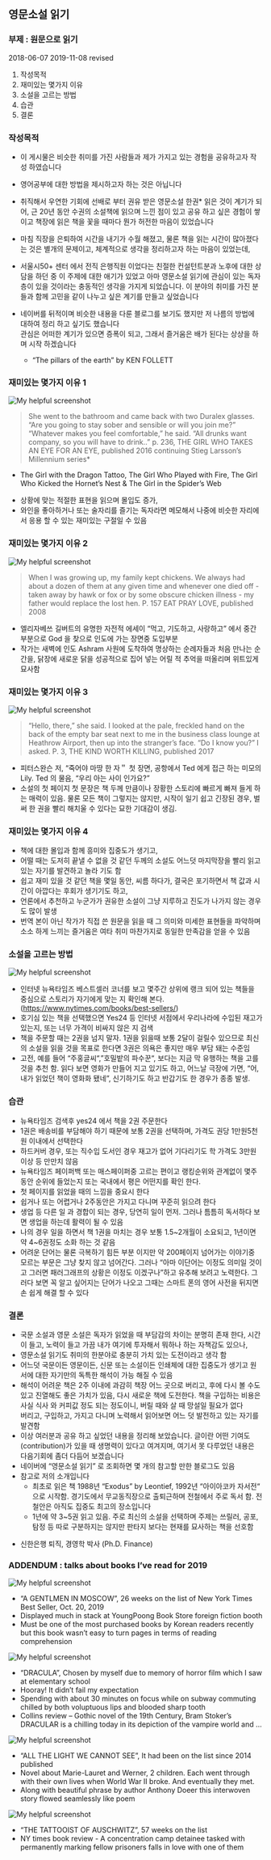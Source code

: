 ## 영문소설 읽기
### 부제 : 원문으로 읽기
2018-06-07 
2019-11-08 revised
    
1. 작성목적  
2. 재미있는 몇가지 이유  
3. 소설을 고르는 방법  
4. 습관    
5. 결론   

### 작성목적

- 이 게시물은 비슷한 취미를 가진 사람들과 제가 가지고 있는 경험을 공유하고자 작성 하였습니다    
- 영어공부에 대한 방법을 제시하고자 하는 것은 아닙니다   
- 취직해서 우연한 기회에 선배로 부터 권유 받은 영문소설 한권* 읽은 것이 계기가 되어, 근 20년 동안 수권의 소설책에 읽으며 느낀 점이 있고 공유 하고 싶은 경험이 쌓이고 책장에 읽은 책을 꽃을 때마다 뭔가 허전한 마음이 있었습니다   
- 마침 직장을 은퇴하여 시간을 내기가 수월 해졌고, 물론 책을 읽는 시간이 많아졌다는 것은 별개의 문제이고, 체계적으로 생각을 정리하고자 하는 마음이 있었는데,   
- 서울시50+ 센터 에서 전직 은행직원 이었다는 친절한 컨설턴트분과 노후에 대한 상담을 하던 중 이 주제에 대한 애기가 있었고 아마 영문소설 읽기에 관심이 있는 독자 층이 있을 것이라는 충동적인 생각을 가지게 되었습니다. 이 분야의 취미를 가진 분들과 함께 고민을 같이 나누고 싶은 계기를 만들고 싶었습니다        
- 네이버를 뒤적이며 비슷한 내용을 다룬 블로그를 보기도 했지만 저 나름의 방법에 대하여 정리 하고 싶기도 했습니다  
관심은 어떠한 계기가 있으면 증폭이 되고, 그래서 즐거움은 배가 된다는 상상을 하며 시작 하겠습니다  

  * “The pillars of the earth” by KEN FOLLETT    

### 재미있는 몇가지 이유 1
![My helpful screenshot](/assets/theGirl.jpg)       

> She went to the bathroom and came back with two Duralex glasses.
  “Are you going to stay sober and sensible or will you join me?”
  “Whatever makes you feel comfortable,” he said.
  “All drunks want company, so you will have to drink..” 
			p. 236, THE GIRL WHO TAKES AN EYE FOR AN EYE, published 2016
			continuing Stieg Larsson’s Millennium series*
* The Girl with the Dragon Tattoo, The Girl Who Played with Fire, The Girl Who Kicked the Hornet’s Nest &  The Girl in the Spider’s Web

- 상황에 맞는 적절한 표현을 읽으며 몰입도 증가,   
- 와인을 좋아하거나 또는 술자리를 즐기는 독자라면 메모해서 나중에 비슷한 자리에서 응용 할 수 있는 재미있는 구절일 수 있음        
   
       
### 재미있는 몇가지 이유 2  
![My helpful screenshot](/assets/eatpray.jpg)

> When I was growing up, my family kept chickens.
  We always had about a dozen of them at any given time and whenever one died off - taken away by hawk or fox or by  some obscure chicken illness - my father would replace the lost hen.
				P. 157 EAT PRAY LOVE, published 2008


- 엘리자베쓰 길버트의 유명한 자전적 에세이 “먹고, 기도하고, 사랑하고” 에서 중간부분으로 God 을 찾으로 인도에 가는 장면중 도입부분  
- 작가는 새벽에 인도 Ashram 사원에 도착하여 명상하는 순례자들과 처음 만나는 순간을, 닭장에 새로운 닭을 성공적으로 집어 넣는 어릴 적 추억을 떠올리며 위트있게 묘사함        
    
### 재미있는 몇가지 이유 3       
![My helpful screenshot](/assets/worthkilling.jpg)

> “Hello, there,” she said.
    I looked at the pale, freckled hand on the back of the empty bar seat next to me in the business class lounge at Heathrow Airport, then up into the stranger’s face. “Do I know you?” I asked. 
  P. 3, THE KIND WORTH KILLING, published 2017 

- 피터스완슨 저, “죽어야 마땅 한 자＂ 첫 장면, 공항에서 Ted 에게 접근 하는 미모의 Lily. Ted 의 물음, “우리 아는 사이 인가요?”   
- 소설의 첫 페이지 첫 문장은 책 두께 만큼이나 장황한 스토리에 빠르게 빠져 들게 하는 매력이 있음. 물론 모든 책이 그렇지는 않지만, 시작이 일기 쉽고 긴장된 경우, 벌써 한 권을 빨리 해치울 수 있다는 묘한 기대감이 생김.     
    
### 재미있는 몇가지 이유 4        
- 책에 대한 몰입과 함께 흥미와 집중도가 생기고,  
- 어떨 때는 도저히 끝낼 수 없을 것 같던 두께의 소설도 어느덧 마지막장을 빨리 읽고 있는 자기를 발견하고 놀라 기도 함  
- 쉽고 재미 있을 것 같던 책을 몇일 동안, 씨름 하다가, 결국은 포기하면서 책 값과 시간이 아깝다는 후회가 생기기도 하고,  
- 언론에서 추천하고 누군가가 권유한 소설이 그냥 지루하고 진도가 나가지 않는 경우도 많이 발생  
- 번역 본이 아닌 작가가 직접 쓴 원문을 읽을 때 그 의미와 미세한 표현들을 파악하며 소소 하게 느끼는 즐거움은 여타 취미 마찬가지로 동일한 만족감을 얻을 수 있음          
      
### 소설을 고르는 방법   
![My helpful screenshot](/assets/ny.png)

- 인터넷 뉴욕타임즈 베스트셀러 코너를 보고 몇주간 상위에 랭크 되어 있는 책들을 중심으로 스토리가 자기에게 맞는 지 확인해 본다. (https://www.nytimes.com/books/best-sellers/)   
- 호기심 있는 책을 선택했으면 Yes24 등 인터넷 서점에서 우리나라에 수입된 재고가 있는지, 또는 너무 가격이 비싸지 않은 지 검색  
- 책을 주문할 때는 2권을 넘지 말자. 1권을 읽을때 보통 2달이 걸릴수 있으므로 최신의 소설을 읽을 것을 목표로 한다면 3권은 의욕은 좋지만 매우 부담 돼는 수준임  
- 고전, 예를 들어 “주홍글씨“,”호밀밭의 파수꾼“, 보다는 지금 막 유행하는 책을 고를 것을 추천 함. 읽다 보면 영화가 만들어 지고 있기도 하고, 어느날 극장에 가면, “어, 내가 읽었던 책이 영화화 됐네”, 신기하기도 하고 반갑기도 한 경우가 종종 발생.   
    
### 습관  

- 뉴욕타임즈 검색후 yes24 에서 책을 2권 주문한다      
- 1권은 배송비를 부담해야 하기 때문에 보통 2권을 선택하며, 가격도 권당 1만원5천원 이내에서 선택한다    
- 하드커버 경우, 또는 직수입 도서인 경우 재고가 없어 기다리기도 학 가격도 3만원이상 등 만만치 않음      
- 뉴욕타임즈 페이퍼백 또는 매스페이퍼중 고르는 편이고 랭킹순위와 관계없이 몇주동안 순위에 들었는지 또는 국내에서 평은 어떤지를 확인 한다.  
- 첫 페이지를 읽었을 때의 느낌을 중요시 한다      
- 쉽거나 또는 어렵거나 2주동안은 가지고 다니며 꾸준히 읽으려 한다      
- 생업 등 다른 일 과 경합이 되는 경우, 당연히 일이 먼저. 그러나 틈틈히 독서하다 보면 생업을 하는데 활력이 될 수 있음    
- 나의 경우 일을 하면서 책 1권을 마치는 경우 보통 1.5~2개월이 소요되고, 1년이면 약 4~6권정도 소화 하는 것 같음     
- 어려운 단어는 물론 극복하기 힘든 부분 이지만 약 200페이지 넘어가는 이야기중 모르는 부문은 그냥 찾지 않고 넘어간다. 그러나 “아마 이단어는 이정도 의미일 것이고 그러면 패러그래프의 상황은 이정도 이겠구나”하고 유추해 보려고 노력한다. 그러다 보면 꼭 알고 싶어지는 단어가 나오고 그때는 스마트 폰의 영어 사전을 뒤지면 손 쉽게 해결 할 수 있다        

### 결론  

- 국문 소설과 영문 소설은 독자가 읽었을 때 부담감의 차이는 분명히 존재 한다, 시간이 들고, 노력이 들고 가끔 내가 여기에 투자해서 뭐하나 하는 자책감도 있으나,  
- 영문소설 읽기도 취미의 한분야로 충분히 가치 있는 도전이라고 생각 함   
- 어느덧 국문이든 영문이든, 신문 또는 소설이든 인쇄체에 대한 집중도가 생기고 원서에 대한 자기만의 독특한 해석이 가능 해질 수 있음  
- 해석이 어려운 책은 2주 이내에 과감히 책장 어느 곳으로 버리고, 후에 다시 볼 수도 있고 진열해도 좋은 가치가 있음, 다시 새로운 책에 도전한다. 책을 구입하는 비용은 사실 식사 와 커피값 정도 되는 정도이니, 버릴 때와 살 때 망설일 필요가 없다   
버리고, 구입하고, 가지고 다니며 노력해서 읽어보면 어느 덧 발전하고 있는 자기를 발견함   
- 이상 여러분과 공유 하고 싶었던 내용을 정리해 보았습니다. 글이란 어떤 기여도(contribution)가 있을 때 생명력이 있다고 여겨지며, 여기서 못 다루었던 내용은 다음기회에 좀더 다듬어 보겠습니다   
- 네이버에 “영문소설 읽기” 로 조회하면 몇 개의 참고할 만한 블로그도 있음   
- 참고로 저의 소개입니다   
  * 최초로 읽은 책 1988년 “Exodus” by Leontief, 1992년 “아이아코카 자서전“ 으로 시작함. 경기도에서 무교동직장으로 출퇴근하며 전철에서 주로 독서 함. 전철안은 아직도 집중도 최고의 장소입니다  
  * 1년에 약 3~5권 읽고 있음. 주로 최신의 소설을 선택하며 주제는 쓰릴러, 공포, 탐정 등 따로 구분하지는 않지만 판타지 보다는 현재를 묘사하는 책을 선호함  
*  신한은행 퇴직, 경영학 박사 (Ph.D. Finance)   

### ADDENDUM : talks about books I’ve read for 2019
![My helpful screenshot](/assets/agentleman.png)  
> 
  * “A GENTLMEN IN MOSCOW”, 26 weeks on the list of New York Times Best Seller, Oct. 20, 2019  
  * Displayed much in stack at YoungPoong Book Store foreign fiction booth  
  * Must be one of the most purchased books by Korean readers recently but this book wasn’t easy to turn pages in terms of reading comprehension    

![My helpful screenshot](/assets/dracula.png)
>
* “DRACULA”, Chosen by myself due to memory of horror film which I saw at elementary school
* Hooray! It didn’t fail my expectation
* Spending with about 30 minutes on focus while on subway commuting chilled by both voluptuous lips and blooded sharp tooth
* Collins review – Gothic novel of the 19th Century, Bram Stoker’s DRACULAR is a chilling today in its depiction of the vampire world and … 

![My helpful screenshot](/assets/allthelight.png)  
* “ALL THE LIGHT WE CANNOT SEE”, It had been on the list since 2014 published
* Novel about Marie-Lauret and Werner, 2 children. Each went through with their own lives when World War II broke. And eventually they met. 
* Along with beautiful phrase by author Anthony Doeer this interwoven story flowed seamlessly like poem 

![My helpful screenshot](/assets/tatooist.png)
* “THE TATTOOIST OF AUSCHWITZ”, 57 weeks on the list 
* NY times book review - A concentration camp detainee tasked with permanently marking fellow prisoners falls in love with one of them   




